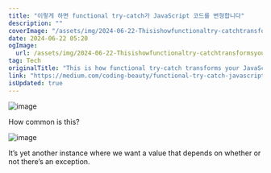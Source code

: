 ```yaml
---
title: "이렇게 하면 functional try-catch가 JavaScript 코드를 변형합니다"
description: ""
coverImage: "/assets/img/2024-06-22-Thisishowfunctionaltry-catchtransformsyourJavaScriptcode_0.png"
date: 2024-06-22 05:20
ogImage: 
  url: /assets/img/2024-06-22-Thisishowfunctionaltry-catchtransformsyourJavaScriptcode_0.png
tag: Tech
originalTitle: "This is how functional try-catch transforms your JavaScript code"
link: "https://medium.com/coding-beauty/functional-try-catch-javascript-f21885cc2e64"
isUpdated: true
---
```






![image](/assets/img/2024-06-22-Thisishowfunctionaltry-catchtransformsyourJavaScriptcode_0.png)

How common is this?

![image](/assets/img/2024-06-22-Thisishowfunctionaltry-catchtransformsyourJavaScriptcode_1.png)

It’s yet another instance where we want a value that depends on whether or not there’s an exception.
